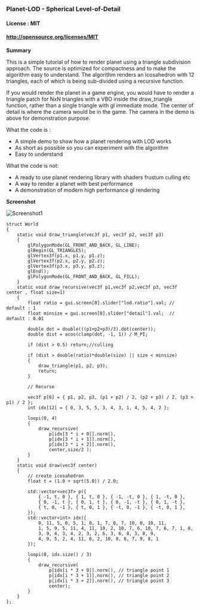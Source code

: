 ### Planet-LOD - Spherical Level-of-Detail

#### License : MIT
#### http://opensource.org/licenses/MIT

**Summary** 

This is a simple tutorial of how to render planet using a triangle subdivision approach. The source is optimized for compactness and to make the algorithm easy to understand. The algorithm renders an icosahedron with 12 triangles, each of which is being sub-divided using a recursive function.
 
If you would render the planet in a game engine, you would have to render a triangle patch for NxN triangles with a VBO inside the draw_triangle function, rather than a single triangle with gl immediate mode.
The center of detail is where the camera would be in the game. The camera in the demo is above for demonstration purpose.

What the code is : 

* A simple demo to show how a planet rendering with LOD works
* As short as possible so you can experiment with the algorithm
* Easy to understand

What the code is not:

* A ready to use planet rendering library with shaders frustum culling etc
* A way to render a planet with best performance
* A demonstration of modern high performance gl rendering

**Screenshot** 

![Screenshot1](https://github.com/sp4cerat/Planet-LOD/blob/master/screenshot/Animation_new.gif?raw=true)

	struct World
	{
		static void draw_triangle(vec3f p1, vec3f p2, vec3f p3)
		{
			glPolygonMode(GL_FRONT_AND_BACK, GL_LINE);
			glBegin(GL_TRIANGLES);
			glVertex3f(p1.x, p1.y, p1.z);
			glVertex3f(p2.x, p2.y, p2.z);
			glVertex3f(p3.x, p3.y, p3.z);
			glEnd();
			glPolygonMode(GL_FRONT_AND_BACK, GL_FILL);
		}
		static void draw_recursive(vec3f p1,vec3f p2,vec3f p3, vec3f center , float size=1)
		{
			float ratio = gui.screen[0].slider["lod.ratio"].val; // default : 1
			float minsize = gui.screen[0].slider["detail"].val;  // default : 0.01
	
			double dot = double(((p1+p2+p3)/3).dot(center));
			double dist = acos(clamp(dot, -1, 1)) / M_PI;
	
			if (dist > 0.5) return;//culling
	
			if (dist > double(ratio)*double(size) || size < minsize) 
			{ 
				draw_triangle(p1, p2, p3); 
				return; 
			}
	
			// Recurse
			
			vec3f p[6] = { p1, p2, p3, (p1 + p2) / 2, (p2 + p3) / 2, (p3 + p1) / 2 };
			int idx[12] = { 0, 3, 5, 5, 3, 4, 3, 1, 4, 5, 4, 2 };
	
			loopi(0, 4)
			{
				draw_recursive(
					p[idx[3 * i + 0]].norm(), 
					p[idx[3 * i + 1]].norm(),
					p[idx[3 * i + 2]].norm(),
					center,size/2 );
			}
		}
		static void draw(vec3f center)
		{
			// create icosahedron
			float t = (1.0 + sqrt(5.0)) / 2.0;
	
			std::vector<vec3f> p({ 
				{ -1, t, 0 }, { 1, t, 0 }, { -1, -t, 0 }, { 1, -t, 0 },
				{ 0, -1, t }, { 0, 1, t }, { 0, -1, -t }, { 0, 1, -t },
				{ t, 0, -1 }, { t, 0, 1 }, { -t, 0, -1 }, { -t, 0, 1 },
			});
			std::vector<int> idx({ 
				0, 11, 5, 0, 5, 1, 0, 1, 7, 0, 7, 10, 0, 10, 11,
				1, 5, 9, 5, 11, 4, 11, 10, 2, 10, 7, 6, 10, 7, 6, 7, 1, 8,
				3, 9, 4, 3, 4, 2, 3, 2, 6, 3, 6, 8, 3, 8, 9,
				4, 9, 5, 2, 4, 11, 6, 2, 10, 8, 6, 7, 9, 8, 1
			});
	
			loopi(0, idx.size() / 3)
			{
				draw_recursive(
					p[idx[i * 3 + 0]].norm(), // triangle point 1
					p[idx[i * 3 + 1]].norm(), // triangle point 2
					p[idx[i * 3 + 2]].norm(), // triangle point 3
					center);
			}
		}
	};
